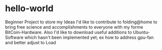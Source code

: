 # hello-world
Beginner Project to store my Ideas
I'd like to contribute to folding@home to bring free science and accomplishments to everyone with my forme BitCoin-Hardware.
Also I'd like to download useful additions to Ubuntu-Software which hasn't been implemented yet; ex how to address gpu-fan and better adjust to Load 
